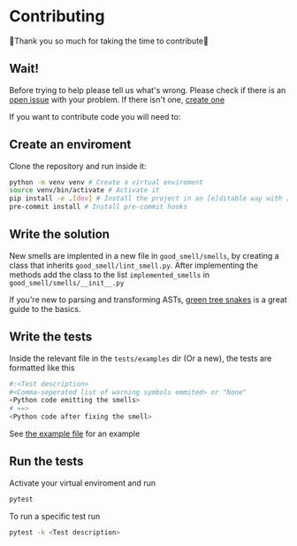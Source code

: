 # Contributing
:tada:Thank you so much for taking the time to contribute:tada:
## Wait!
Before trying to help please tell us what's wrong.
Please check if there is an [open issue](https://github.com/Tadaboody/good_smell/issues?q=is%3Aissue+is%3Aopen+sort%3Aupdated-desc) with your problem.
If there isn't one, [create one](https://github.com/Tadaboody/good_smell/issues/new/choose)

If you want to contribute code you will need to:

## Create an enviroment
Clone the repository and run inside it:
```sh
python -m venv venv # Create a virtual enviroment
source venv/bin/activate # Activate it
pip install -e .[dev] # Install the project in an [e]ditable way with [dev]elopment requirements
pre-commit install # Install pre-commit hooks
```
## Write the solution
New smells are implented in a new file in `good_smell/smells`, by creating a class that inherits `good_smell/lint_smell.py`.
After implementing the methods add the class to the list `implemented_smells` in `good_smell/smells/__init__.py`

If you're new to parsing and transforming ASTs, [green tree snakes](https://greentreesnakes.readthedocs.io/en/latest/index.html) is a great guide to the basics.
## Write the tests
Inside the relevant file in the `tests/examples` dir (Or a new), the tests are formatted like this
```py
#:<Test description>
#<Comma-seperated list of warning symbols emmited> or "None"
<Python code emitting the smells>
# ==>
<Python code after fixing the smell>

```
See [the example file](tests/examples/example.py) for an example
## Run the tests
Activate your virtual enviroment and run
```sh
pytest
```
To run a specific test run 
```sh
pytest -k <Test description>
```
